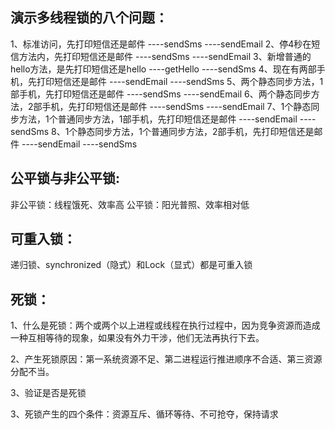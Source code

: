 ## 演示多线程锁的八个问题：

1、标准访问，先打印短信还是邮件
----sendSms
----sendEmail
2、停4秒在短信方法内，先打印短信还是邮件
----sendSms
----sendEmail
3、新增普通的hello方法，是先打印短信还是hello
----getHello
----sendSms
4、现在有两部手机，先打印短信还是邮件
----sendEmail
----sendSms
5、两个静态同步方法，1部手机，先打印短信还是邮件
----sendSms
----sendEmail
6、两个静态同步方法，2部手机，先打印短信还是邮件
----sendSms
----sendEmail
7、1个静态同步方法，1个普通同步方法，1部手机，先打印短信还是邮件
----sendEmail
----sendSms
8、1个静态同步方法，1个普通同步方法，2部手机，先打印短信还是邮件
----sendEmail
----sendSms

## 公平锁与非公平锁:
非公平锁：线程饿死、效率高
公平锁：阳光普照、效率相对低

## 可重入锁：
递归锁、synchronized（隐式）和Lock（显式）都是可重入锁

## 死锁：

1、什么是死锁：两个或两个以上进程或线程在执行过程中，因为竞争资源而造成一种互相等待的现象，如果没有外力干涉，他们无法再执行下去。

2、产生死锁原因：第一系统资源不足、第二进程运行推进顺序不合适、第三资源分配不当。

3、验证是否是死锁

3、死锁产生的四个条件：资源互斥、循环等待、不可抢夺，保持请求
